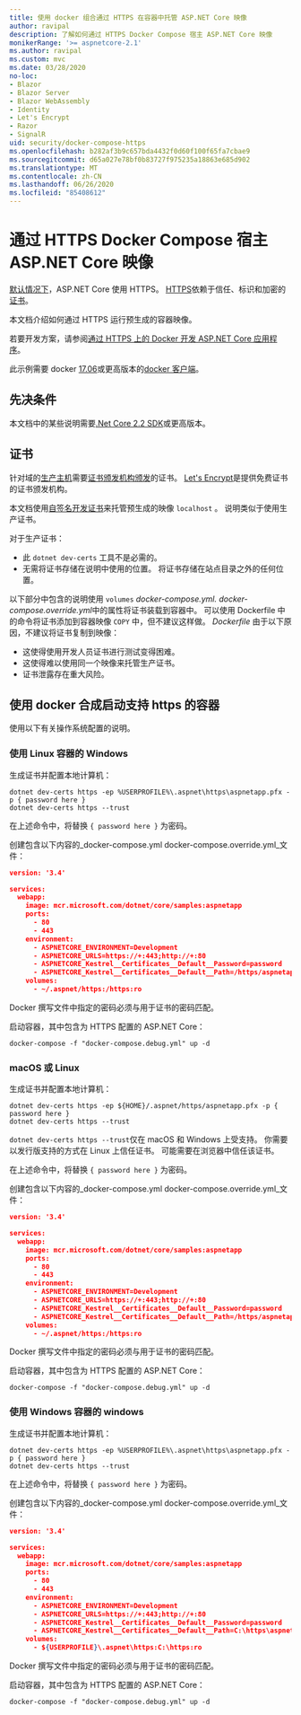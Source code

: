```yaml
---
title: 使用 docker 组合通过 HTTPS 在容器中托管 ASP.NET Core 映像
author: ravipal
description: 了解如何通过 HTTPS Docker Compose 宿主 ASP.NET Core 映像
monikerRange: '>= aspnetcore-2.1'
ms.author: ravipal
ms.custom: mvc
ms.date: 03/28/2020
no-loc:
- Blazor
- Blazor Server
- Blazor WebAssembly
- Identity
- Let's Encrypt
- Razor
- SignalR
uid: security/docker-compose-https
ms.openlocfilehash: b282af3b9c657bda4432f0d60f100f65fa7cbae9
ms.sourcegitcommit: d65a027e78bf0b83727f975235a18863e685d902
ms.translationtype: MT
ms.contentlocale: zh-CN
ms.lasthandoff: 06/26/2020
ms.locfileid: "85408612"
---
```

# <a name="hosting-aspnet-core-images-with-docker-compose-over-https"></a>通过 HTTPS Docker Compose 宿主 ASP.NET Core 映像


[默认情况下](/aspnet/core/security/enforcing-ssl)，ASP.NET Core 使用 HTTPS。 [HTTPS](https://en.wikipedia.org/wiki/HTTPS)依赖于信任、标识和加密的[证书](https://en.wikipedia.org/wiki/Public_key_certificate)。

本文档介绍如何通过 HTTPS 运行预生成的容器映像。

若要开发方案，请参阅[通过 HTTPS 上的 Docker 开发 ASP.NET Core 应用程序](https://github.com/dotnet/dotnet-docker/blob/master/samples/run-aspnetcore-https-development.md)。

此示例需要 docker [17.06](https://docs.docker.com/release-notes/docker-ce)或更高版本的[docker 客户端](https://www.docker.com/products/docker)。

## <a name="prerequisites"></a>先决条件

本文档中的某些说明需要[.Net Core 2.2 SDK](https://dotnet.microsoft.com/download)或更高版本。

## <a name="certificates"></a>证书

针对域的[生产主机](https://blogs.msdn.microsoft.com/webdev/2017/11/29/configuring-https-in-asp-net-core-across-different-platforms/)需要[证书颁发机构颁发](https://wikipedia.org/wiki/Certificate_authority)的证书。 [Let's Encrypt](https://letsencrypt.org/)是提供免费证书的证书颁发机构。

本文档使用[自签名开发证书](https://wikipedia.org/wiki/Self-signed_certificate)来托管预生成的映像 `localhost` 。 说明类似于使用生产证书。

对于生产证书：

* 此 `dotnet dev-certs` 工具不是必需的。
* 无需将证书存储在说明中使用的位置。 将证书存储在站点目录之外的任何位置。

以下部分中包含的说明使用 `volumes` *docker-compose.yml. docker-compose.override.yml*中的属性将证书装载到容器中。 可以使用 Dockerfile 中的命令将证书添加到容器映像 `COPY` 中，但不建议这样做。 *Dockerfile* 由于以下原因，不建议将证书复制到映像：

* 这使得使用开发人员证书进行测试变得困难。
* 这使得难以使用同一个映像来托管生产证书。
* 证书泄露存在重大风险。

## <a name="starting-a-container-with-https-support-using-docker-compose"></a>使用 docker 合成启动支持 https 的容器

使用以下有关操作系统配置的说明。

### <a name="windows-using-linux-containers"></a>使用 Linux 容器的 Windows

生成证书并配置本地计算机：

```dotnetcli
dotnet dev-certs https -ep %USERPROFILE%\.aspnet\https\aspnetapp.pfx -p { password here }
dotnet dev-certs https --trust
```

在上述命令中，将替换 `{ password here }` 为密码。

创建包含以下内容的_docker-compose.yml docker-compose.override.yml_文件：

```json
version: '3.4'

services:
  webapp:
    image: mcr.microsoft.com/dotnet/core/samples:aspnetapp
    ports:
      - 80
      - 443
    environment:
      - ASPNETCORE_ENVIRONMENT=Development
      - ASPNETCORE_URLS=https://+:443;http://+:80
      - ASPNETCORE_Kestrel__Certificates__Default__Password=password
      - ASPNETCORE_Kestrel__Certificates__Default__Path=/https/aspnetapp.pfx
    volumes:
      - ~/.aspnet/https:/https:ro
```
Docker 撰写文件中指定的密码必须与用于证书的密码匹配。

启动容器，其中包含为 HTTPS 配置的 ASP.NET Core：

```console
docker-compose -f "docker-compose.debug.yml" up -d
```

### <a name="macos-or-linux"></a>macOS 或 Linux

生成证书并配置本地计算机：

```dotnetcli
dotnet dev-certs https -ep ${HOME}/.aspnet/https/aspnetapp.pfx -p { password here }
dotnet dev-certs https --trust
```

`dotnet dev-certs https --trust`仅在 macOS 和 Windows 上受支持。 你需要以发行版支持的方式在 Linux 上信任证书。 可能需要在浏览器中信任该证书。

在上述命令中，将替换 `{ password here }` 为密码。

创建包含以下内容的_docker-compose.yml docker-compose.override.yml_文件：

```json
version: '3.4'

services:
  webapp:
    image: mcr.microsoft.com/dotnet/core/samples:aspnetapp
    ports:
      - 80
      - 443
    environment:
      - ASPNETCORE_ENVIRONMENT=Development
      - ASPNETCORE_URLS=https://+:443;http://+:80
      - ASPNETCORE_Kestrel__Certificates__Default__Password=password
      - ASPNETCORE_Kestrel__Certificates__Default__Path=/https/aspnetapp.pfx
    volumes:
      - ~/.aspnet/https:/https:ro
```
Docker 撰写文件中指定的密码必须与用于证书的密码匹配。

启动容器，其中包含为 HTTPS 配置的 ASP.NET Core：

```console
docker-compose -f "docker-compose.debug.yml" up -d
```

### <a name="windows-using-windows-containers"></a>使用 Windows 容器的 windows

生成证书并配置本地计算机：

```dotnetcli
dotnet dev-certs https -ep %USERPROFILE%\.aspnet\https\aspnetapp.pfx -p { password here }
dotnet dev-certs https --trust
```

在上述命令中，将替换 `{ password here }` 为密码。

创建包含以下内容的_docker-compose.yml docker-compose.override.yml_文件：

```json
version: '3.4'

services:
  webapp:
    image: mcr.microsoft.com/dotnet/core/samples:aspnetapp
    ports:
      - 80
      - 443
    environment:
      - ASPNETCORE_ENVIRONMENT=Development
      - ASPNETCORE_URLS=https://+:443;http://+:80
      - ASPNETCORE_Kestrel__Certificates__Default__Password=password
      - ASPNETCORE_Kestrel__Certificates__Default__Path=C:\https\aspnetapp.pfx
    volumes:
      - ${USERPROFILE}\.aspnet\https:C:\https:ro
```
Docker 撰写文件中指定的密码必须与用于证书的密码匹配。

启动容器，其中包含为 HTTPS 配置的 ASP.NET Core：

```console
docker-compose -f "docker-compose.debug.yml" up -d
```
